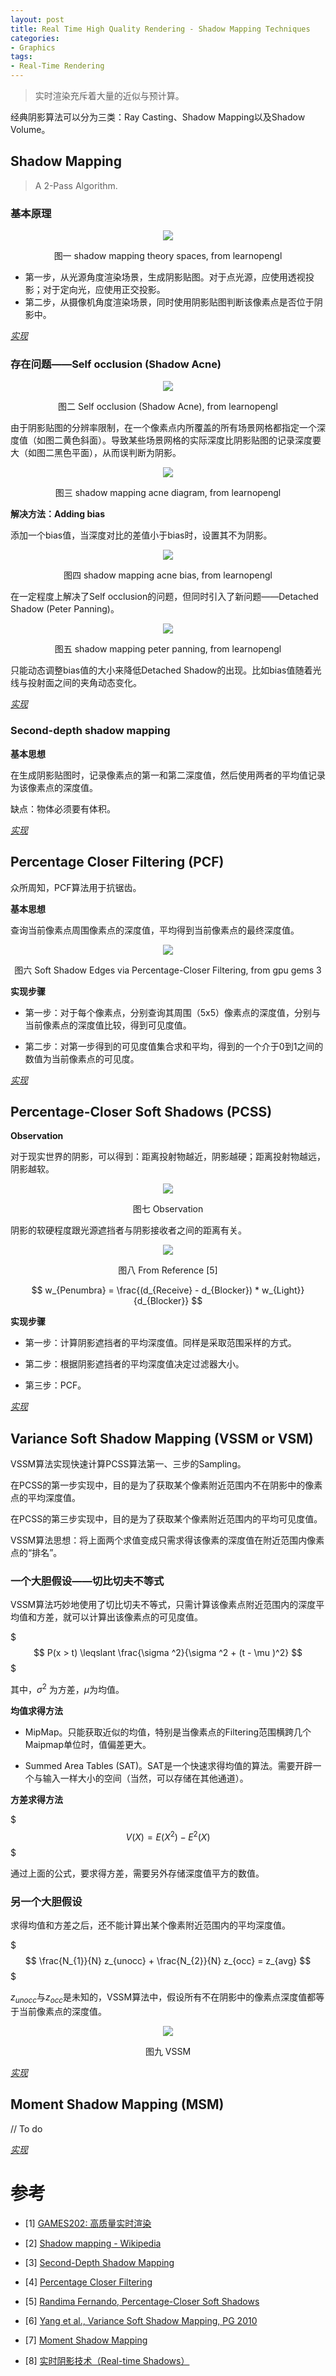 ```yaml
---
layout: post
title: Real Time High Quality Rendering - Shadow Mapping Techniques
categories:
- Graphics
tags:
- Real-Time Rendering
---
```


> 实时渲染充斥着大量的近似与预计算。

经典阴影算法可以分为三类：Ray Casting、Shadow Mapping以及Shadow Volume。

## Shadow Mapping

> A 2-Pass Algorithm.

### 基本原理

<div align=center>
<img src="https://learnopengl.com/img/advanced-lighting/shadow_mapping_theory_spaces.png"/>
<p>图一 shadow mapping theory spaces, from learnopengl</p>
</div>

* 第一步，从光源角度渲染场景，生成阴影贴图。对于点光源，应使用透视投影；对于定向光，应使用正交投影。
* 第二步，从摄像机角度渲染场景，同时使用阴影贴图判断该像素点是否位于阴影中。

*[实现]()*

### 存在问题——Self occlusion (Shadow Acne)

<div align=center>
<img src="https://learnopengl.com/img/advanced-lighting/shadow_mapping_shadows.png"/>
<p>图二 Self occlusion (Shadow Acne), from learnopengl</p>
</div>

由于阴影贴图的分辨率限制，在一个像素点内所覆盖的所有场景网格都指定一个深度值（如图二黄色斜面）。导致某些场景网格的实际深度比阴影贴图的记录深度要大（如图二黑色平面），从而误判断为阴影。

<div align=center>
<img src="https://learnopengl.com/img/advanced-lighting/shadow_mapping_acne_diagram.png"/>
<p>图三 shadow mapping acne diagram, from learnopengl</p>
</div>

**解决方法：Adding bias**

添加一个bias值，当深度对比的差值小于bias时，设置其不为阴影。

<div align=center>
<img src="https://learnopengl.com/img/advanced-lighting/shadow_mapping_acne_bias.png"/>
<p>图四 shadow mapping acne bias, from learnopengl</p>
</div>

在一定程度上解决了Self occlusion的问题，但同时引入了新问题——Detached Shadow (Peter Panning)。

<div align=center>
<img src="https://learnopengl.com/img/advanced-lighting/shadow_mapping_peter_panning.png"/>
<p>图五 shadow mapping peter panning, from learnopengl</p>
</div>

只能动态调整bias值的大小来降低Detached Shadow的出现。比如bias值随着光线与投射面之间的夹角动态变化。

*[实现]()*

### Second-depth shadow mapping

**基本思想**

在生成阴影贴图时，记录像素点的第一和第二深度值，然后使用两者的平均值记录为该像素点的深度值。

缺点：物体必须要有体积。

*[实现]()*

## Percentage Closer Filtering (PCF)

众所周知，PCF算法用于抗锯齿。

**基本思想**

查询当前像素点周围像素点的深度值，平均得到当前像素点的最终深度值。

<div align=center>
<img src="https://developer.nvidia.com/sites/all/modules/custom/gpugems/books/GPUGems3/elementLinks/08fig02.jpg"/>
<p>图六 Soft Shadow Edges via Percentage-Closer Filtering, from gpu gems 3</p>
</div>

**实现步骤**

* 第一步：对于每个像素点，分别查询其周围（5x5）像素点的深度值，分别与当前像素点的深度值比较，得到可见度值。

* 第二步：对第一步得到的可见度值集合求和平均，得到的一个介于0到1之间的数值为当前像素点的可见度。

*[实现]()*

## Percentage-Closer Soft Shadows (PCSS)

**Observation**

对于现实世界的阴影，可以得到：距离投射物越近，阴影越硬；距离投射物越远，阴影越软。

<div align=center>
<img src="/enclosures/Observation.png"/>
<p>图七 Observation</p>
</div>

阴影的软硬程度跟光源遮挡者与阴影接收者之间的距离有关。

<div align=center>
<img src="/enclosures/PCSS.png"/>
<p>图八 From Reference [5]</p>
</div>

$$
w_{Penumbra} = \frac{(d_{Receive} - d_{Blocker}) * w_{Light}}{d_{Blocker}}
$$

**实现步骤**

* 第一步：计算阴影遮挡者的平均深度值。同样是采取范围采样的方式。

* 第二步：根据阴影遮挡者的平均深度值决定过滤器大小。

* 第三步：PCF。

*[实现]()*

## Variance Soft Shadow Mapping (VSSM or VSM)

VSSM算法实现快速计算PCSS算法第一、三步的Sampling。

在PCSS的第一步实现中，目的是为了获取某个像素附近范围内不在阴影中的像素点的平均深度值。

在PCSS的第三步实现中，目的是为了获取某个像素附近范围内的平均可见度值。

VSSM算法思想：将上面两个求值变成只需求得该像素的深度值在附近范围内像素点的“排名”。

### 一个大胆假设——切比切夫不等式

VSSM算法巧妙地使用了切比切夫不等式，只需计算该像素点附近范围内的深度平均值和方差，就可以计算出该像素点的可见度值。

$$$
P(x > t) \leqslant \frac{\sigma ^2}{\sigma ^2 + (t - \mu )^2} 
$$$

其中，$\sigma^2$ 为方差，$\mu$为均值。

**均值求得方法**

* MipMap。只能获取近似的均值，特别是当像素点的Filtering范围横跨几个Maipmap单位时，值偏差更大。

* Summed Area Tables (SAT)。SAT是一个快速求得均值的算法。需要开辟一个与输入一样大小的空间（当然，可以存储在其他通道）。

**方差求得方法**

$$$
V(X) = E(X^2) - E^2(X)
$$$

通过上面的公式，要求得方差，需要另外存储深度值平方的数值。

### 另一个大胆假设

求得均值和方差之后，还不能计算出某个像素附近范围内的平均深度值。

$$$
\frac{N_{1}}{N} z_{unocc} + \frac{N_{2}}{N} z_{occ} = z_{avg}
$$$

$z_{unocc}$与$z_{occ}$是未知的，VSSM算法中，假设所有不在阴影中的像素点深度值都等于当前像素点的深度值。

<div align=center>
<img src="/enclosures/VSSM.png"/>
<p>图九 VSSM</p>
</div>

*[实现]()*

## Moment Shadow Mapping (MSM)

// To do

*[实现]()*


# 参考

* [1] [GAMES202: 高质量实时渲染](https://sites.cs.ucsb.edu/~lingqi/teaching/games202.html)

* [2] [Shadow mapping - Wikipedia](https://en.wikipedia.org/wiki/Shadow_mapping)

* [3] [Second-Depth Shadow Mapping](https://www.cs.unc.edu/techreports/94-019.pdf)

* [4] [Percentage Closer Filtering](https://http.download.nvidia.com/developer/presentations/2005/SIGGRAPH/Percentage_Closer_Soft_Shadows.pdf)

* [5] [Randima Fernando, Percentage-Closer Soft Shadows](https://developer.download.nvidia.com/shaderlibrary/docs/shadow_PCSS.pdf)

* [6] [Yang et al., Variance Soft Shadow Mapping, PG 2010](https://jankautz.com/publications/VSSM_PG2010.pdf)

* [7] [Moment Shadow Mapping](https://momentsingraphics.de/MasterThesis.html)

* [8] [实时阴影技术（Real-time Shadows）](https://www.cnblogs.com/KillerAery/p/15201310.html#percentage-closer-soft-shadowspcss)

